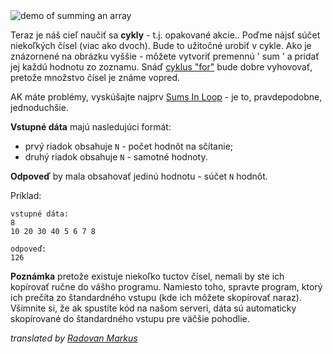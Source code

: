 <div class="centered">
<img alt="demo of summing an array" src="https://codeabbey.github.io/data/sum_in_loop.gif"/>
</div>

Teraz je náš cieľ naučiť sa **cykly** - t.j. opakované akcie..
Poďme nájsť súčet niekoľkých čísel (viac ako dvoch). Bude to užitočné urobiť v cykle.
Ako je znázornené na obrázku vyššie - môžete vytvoriť premennú ' sum ' a pridať jej každú hodnotu zo zoznamu.
Snáď [cyklus "for"](http://en.wikipedia.org/wiki/For_loop) bude dobre vyhovovať, pretože množstvo čísel je známe vopred.

AK máte problémy, vyskúšajte najprv [Sums In Loop](./sums-in-loop) - je to, pravdepodobne, jednoduchšie.

**Vstupné dáta** majú nasledujúci formát:

- prvý riadok  obsahuje  `N` - počet hodnôt na sčítanie;
- druhý riadok obsahuje  `N` - samotné hodnoty.

**Odpoveď** by mala obsahovať jedinú hodnotu - súčet `N` hodnôt.

Príklad:

	vstupné dáta:
	8
	10 20 30 40 5 6 7 8
	
	odpoveď:
	126

**Poznámka** pretože existuje niekoľko tuctov čísel, nemali by ste ich kopírovať ručne do vášho programu.
Namiesto toho, spravte program, ktorý ich prečíta zo štandardného vstupu (kde ich môžete skopírovať naraz).
Všimnite si, že ak spustíte kód na našom serveri, dáta sú automaticky skopírované do štandardného vstupu pre väčšie pohodlie.

_translated by [Radovan Markus](https://www.codeabbey.com/index/user_profile/rajkoisawesome)_
